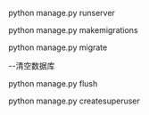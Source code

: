 python manage.py runserver

python manage.py makemigrations
 
python manage.py migrate

--清空数据库

python manage.py flush

python manage.py createsuperuser